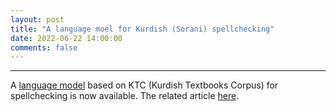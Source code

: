 ```yaml
---
layout: post
title: "A language moel for Kurdish (Sorani) spellchecking"
date: 2022-06-22 14:00:00 
comments: false
---
```


---
A <a href="http://www.lrec-conf.org/proceedings/lrec2022/workshops/SIGUL/pdf/2022.sigul-1.25.pdf" target="_blank">language model</a> based on KTC (Kurdish Textbooks Corpus) for spellchecking is now available. The related article <a href="http://www.lrec-conf.org/proceedings/lrec2022/workshops/SIGUL/pdf/2022.sigul-1.25.pdf" target="_blank">here</a>.
